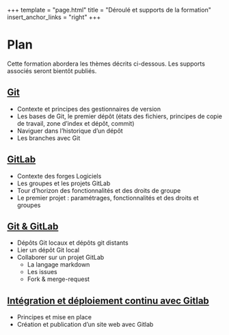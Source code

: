 +++
template = "page.html"
title = "Déroulé et supports de la formation"
insert_anchor_links = "right"
+++

# Plan

Cette formation abordera les thèmes décrits ci-dessous. Les supports associés seront bientôt publiés. 

## [Git](../../git_cnrs/slides/git.html)

* Contexte et principes des gestionnaires de version
* Les bases de Git, le premier dépôt (états des fichiers, principes de copie de travail, zone d’index et dépôt, commit) 
* Naviguer dans l’historique d’un dépôt 
* Les branches avec Git

## [GitLab](../../git_cnrs/slides/gitlab.html)
* Contexte des forges Logiciels
* Les groupes et les projets GitLab
* Tour d’horizon des fonctionnalités et des droits de groupe
* Le premier projet : paramétrages, fonctionnalités et des droits et groupes

## [Git & GitLab](../../git_cnrs/slides/git_gitlab.html)

* Dépôts Git locaux et dépôts git distants 
* Lier un dépôt Git local
* Collaborer sur un projet GitLab
  * La langage markdown 
  * Les issues
  * Fork & merge-request

## [Intégration et déploiement continu avec Gitlab](../../git_cnrs/slides/cicd.html)

* Principes et mise en place
* Création et publication d’un site web avec Gitlab
